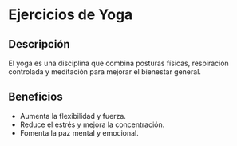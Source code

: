 # Ejercicios de Yoga

## Descripción
El yoga es una disciplina que combina posturas físicas, respiración controlada y meditación para mejorar el bienestar general.

## Beneficios
- Aumenta la flexibilidad y fuerza.
- Reduce el estrés y mejora la concentración.
- Fomenta la paz mental y emocional.

